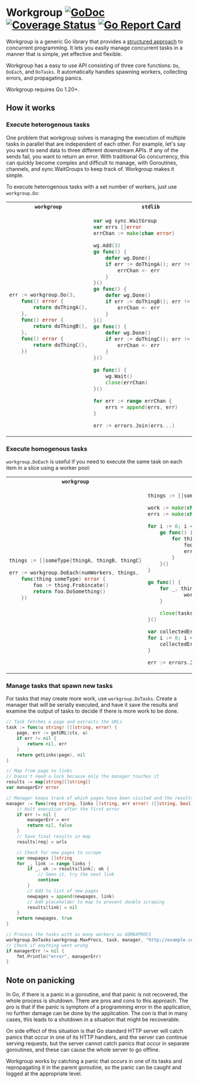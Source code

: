 # Workgroup [![GoDoc](https://pkg.go.dev/badge/github.com/carlmjohnson/workgroup)](https://pkg.go.dev/github.com/carlmjohnson/workgroup) [![Coverage Status](https://coveralls.io/repos/github/carlmjohnson/workgroup/badge.svg)](https://coveralls.io/github/carlmjohnson/workgroup) [![Go Report Card](https://goreportcard.com/badge/github.com/carlmjohnson/workgroup)](https://goreportcard.com/report/github.com/carlmjohnson/workgroup)

Workgroup is a generic Go library that provides a [structured approach](https://vorpus.org/blog/notes-on-structured-concurrency-or-go-statement-considered-harmful/) to concurrent programming. It lets you easily manage concurrent tasks in a manner that is simple, yet effective and flexible.

Workgroup has a easy to use API consisting of three core functions: `Do`, `DoEach`, and `DoTasks`. It automatically handles spawning workers, collecting errors, and propagating panics.

Workgroup requires Go 1.20+.

## How it works

### Execute heterogenous tasks
One problem that workgroup solves is managing the execution of multiple tasks in parallel that are independent of each other. For example, let's say you want to send data to three different downstream APIs. If any of the sends fail, you want to return an error. With traditional Go concurrency, this can quickly become complex and difficult to manage, with Goroutines, channels, and sync.WaitGroups to keep track of. Workgroup makes it simple.

To execute heterogenous tasks with a set number of workers, just use `workgroup.Do`:

<table>
<tr>
<th><code>workgroup</code></th>
<th><code>stdlib</code></th>
</tr>
<tr>
<td>

```go
err := workgroup.Do(3,
    func() error {
        return doThingA(),
    },
    func() error {
        return doThingB(),
    },
    func() error {
        return doThingC(),
    })
```

</td>
<td>

```go
var wg sync.WaitGroup
var errs []error
errChan := make(chan error)

wg.Add(3)
go func() {
    defer wg.Done()
    if err := doThingA(); err != nil {
        errChan <- err
    }
}()
go func() {
    defer wg.Done()
    if err := doThingB(); err != nil {
        errChan <- err
    }
}()
go func() {
    defer wg.Done()
    if err := doThingC(); err != nil {
        errChan <- err
    }
}()

go func() {
    wg.Wait()
    close(errChan)
}()

for err := range errChan {
    errs = append(errs, err)
}

err := errors.Join(errs...)
```

</td>
</tr>
</table>


### Execute homogenous tasks
`workgroup.DoEach` is useful if you need to execute the same task on each item in a slice using a worker pool:

<table>
<tr>
<th><code>workgroup</code></th>
<th><code>stdlib</code></th>
</tr>
<tr>
<td>

```go
things := []someType{thingA, thingB, thingC}

err := workgroup.DoEach(numWorkers, things,
    func(thing someType) error {
        foo := thing.Frobincate()
        return foo.DoSomething()
    })
```

</td>
<td>

```go
things := []someType{thingA, thingB, thingC}

work := make(chan someType)
errs := make(chan error)

for i := 0; i < numWorkers; i++ {
    go func() {
        for thing := range work {
            foo := thing.Frobincate()
            errs <- foo.DoSomething()
        }
    }()
}

go func() {
    for _, thing := range things {
            work <- thing
    }

    close(tasks)
}()

var collectedErrs []error
for i := 0; i < len(things); i++ {
    collectedErrs = append(collectedErrs, <-errs)
}

err := errors.Join(collectedErrs...)
```

</td>
</tr>
</table>

### Manage tasks that spawn new tasks
For tasks that may create more work, use `workgroup.DoTasks`.
Create a manager that will be serially executed,
and have it save the results
and examine the output of tasks to decide if there is more work to be done.

```go
// Task fetches a page and extracts the URLs
task := func(u string) ([]string, error) {
    page, err := getURL(ctx, u)
    if err != nil {
        return nil, err
    }
    return getLinks(page), nil
}

// Map from page to links
// Doesn't need a lock because only the manager touches it
results := map[string][]string{}
var managerErr error

// Manager keeps track of which pages have been visited and the results graph
manager := func(req string, links []string, err error) ([]string, bool) {
    // Halt execution after the first error
    if err != nil {
        managerErr = err
        return nil, false
    }
    // Save final results in map
    results[req] = urls

    // Check for new pages to scrape
    var newpages []string
    for _, link := range links {
        if _, ok := results[link]; ok {
            // Seen it, try the next link
            continue
        }
        // Add to list of new pages
        newpages = append(newpages, link)
        // Add placeholder to map to prevent double scraping
        results[link] = nil
    }
    return newpages, true
}

// Process the tasks with as many workers as GOMAXPROCS
workgroup.DoTasks(workgroup.MaxProcs, task, manager, "http://example.com/")
// Check if anything went wrong
if managerErr != nil {
    fmt.Println("error", managerErr)
}
```

## Note on panicking

In Go, if there is a panic in a goroutine, and that panic is not recovered, the whole process is shutdown. There are pros and cons to this approach. The pro is that if the panic is symptom of a programming error in the application, no further damage can be done by the application. The con is that in many cases, this leads to a shutdown in a situation that might be recoverable.

On side effect of this situation is that Go standard HTTP server will catch panics that occur in one of its HTTP handlers, and the server can continue serving requests, but the server cannot catch panics that occur in separate goroutines, and these can cause the whole server to go offline.

Workgroup works by catching a panic that occurs in one of its tasks and repropagating it in the parent goroutine, so the panic can be caught and logged at the appropriate level.
